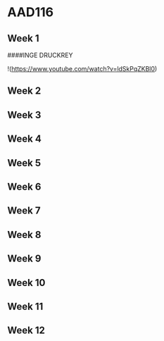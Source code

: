 AAD116
======


Week 1
-------

####INGE DRUCKREY 

!(https://www.youtube.com/watch?v=ldSkPqZKBl0)

Week 2
-------


Week 3
-------

Week 4
-------

Week 5
-------

Week 6
-------

Week 7
-------

Week 8
-------

Week 9
-------

Week 10
-------

Week 11
-------

Week 12
-------

